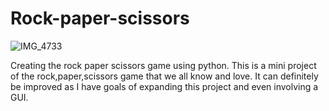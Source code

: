 # Rock-paper-scissors 
![IMG_4733](https://github.com/larnelle15/rock-paper-scissors/assets/139686202/317433b4-d03a-4ae9-8945-8659fa900835)

Creating the rock paper scissors game using python. This is a mini project of the rock,paper,scissors game that we all know and love. It can definitely be improved as I have goals of expanding this project and even involving a GUI.
